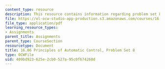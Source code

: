 ```yaml
---
content_type: resource
description: This resource contains information regarding problem set 8.
file: https://ol-ocw-studio-app-production.s3.amazonaws.com/courses/16-06-principles-of-automatic-control-fall-2012/409bd923625e2cb0527a95c0f674260d_MIT16_06F12_ProblemsSet_8.pdf
file_type: application/pdf
learning_resource_types:
- Assignments
parent_title: Assignments
parent_type: CourseSection
resourcetype: Document
title: 16.06 Principles of Automatic Control, Problem Set 8
type: OCWFile
uid: 409bd923-625e-2cb0-527a-95c0f674260d
---
```

